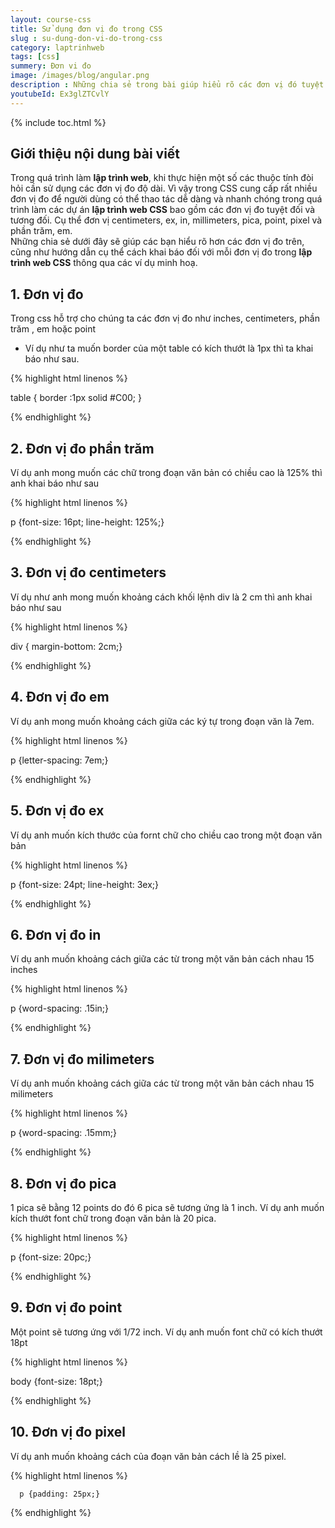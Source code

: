 ```yaml
---
layout: course-css
title: Sử dụng đơn vị đo trong CSS  
slug : su-dung-don-vi-do-trong-css
category: laptrinhweb
tags: [css]
summery: Đơn vi đo  
image: /images/blog/angular.png
description : Những chia sẻ trong bài giúp hiểu rõ các đơn vị đó tuyệt đối và tương đối trong lập trình web CSS bao gồm đơn vị đo centimeters, ex, in, millimeters, pica, point, pixel và phần trăm, em. Với những ví dụ minh hoạ chi tiết kèm theo cho mỗi đơn vị đo, bài viết sẽ hướng dẫn được bạn cách khai báo với mỗi đơn vị đo trong lập trình web. 
youtubeId: Ex3glZTCvlY
---
```


{% include toc.html %}

## **Giới thiệu nội dung bài viết**

Trong quá trình làm <b>lập trình web</b>, khi thực hiện một số các thuộc tính đòi hỏi cần sử dụng các đơn vị đo độ dài. Vì vậy trong CSS cung cấp rất nhiều đơn vị đo để người dùng có thể thao tác dễ dàng và nhanh chóng trong quá trình làm các dự án <b>lập trình web CSS</b> bao gồm các đơn vị đo tuyệt đối và tương đối. Cụ thể đơn vị centimeters, ex, in, millimeters, pica, point, pixel và phần trăm, em.
<br>
Những chia sẻ dưới đây sẽ giúp các bạn hiểu rõ hơn các đơn vị đo trên, cũng như hướng dẫn cụ thể cách khai báo đối với mỗi đơn vị đo trong <b>lập trình web CSS</b> thông qua các ví dụ minh hoạ.


## **1. Đơn vị đo**

Trong css hỗ trợ cho chúng ta các đơn vị đo như inches, centimeters, phần trăm , em hoặc point 

- Ví dụ như ta muốn border của một table có kích thướt là 1px thì ta khai báo như sau.

{% highlight html linenos %}

   table { border :1px solid #C00; }

{% endhighlight %}

## **2. Đơn vị đo phần trăm**

Ví dụ anh mong muốn các chữ trong đoạn văn bản có chiều cao là 125% thì anh khai báo như sau

{% highlight html linenos %}

  p {font-size: 16pt; line-height: 125%;}

{% endhighlight %}

## **3. Đơn vị đo centimeters**

Ví dụ như anh mong muốn khoảng cách khối lệnh div  là 2 cm thì anh khai báo như sau

{% highlight html linenos %}

div { margin-bottom: 2cm;}

{% endhighlight %}

## **4. Đơn vị đo em**

Ví dụ anh mong muốn khoảng cách giữa các ký tự trong đoạn văn là 7em.

{% highlight html linenos %}

p {letter-spacing: 7em;}

{% endhighlight %}

## **5. Đơn vị đo ex**

Ví dụ anh muốn kích thước của fornt chữ cho chiều cao trong một đoạn văn bản

{% highlight html linenos %}

p {font-size: 24pt; line-height: 3ex;}

{% endhighlight %}

## **6. Đơn vị đo in**

Ví dụ anh muốn khoảng cách giữa các từ trong một văn bản cách nhau 15 inches


{% highlight html linenos %}

p {word-spacing: .15in;}

{% endhighlight %}

## **7. Đơn vị đo milimeters**

Ví dụ anh muốn khoảng cách giữa các từ trong một văn bản cách nhau 15 milimeters


{% highlight html linenos %}

p {word-spacing: .15mm;}

{% endhighlight %}

## **8. Đơn vị đo pica**

1 pica sẽ bằng 12 points do đó 6 pica sẽ tương ứng là 1 inch. Ví dụ anh muốn kích thướt font chữ trong đoạn văn bản là 20 pica.

{% highlight html linenos %}

p {font-size: 20pc;}

{% endhighlight %}

## **9. Đơn vị đo point**

Một point sẽ tương ứng với 1/72 inch. Ví dụ anh muốn font chữ có kích thướt 18pt 

{% highlight html linenos %}

body {font-size: 18pt;}

{% endhighlight %}

## **10. Đơn vị đo pixel**

Ví dụ anh muốn khoảng cách của đoạn văn bản cách lề là 25 pixel.

{% highlight html linenos %}

      p {padding: 25px;}

{% endhighlight %}







